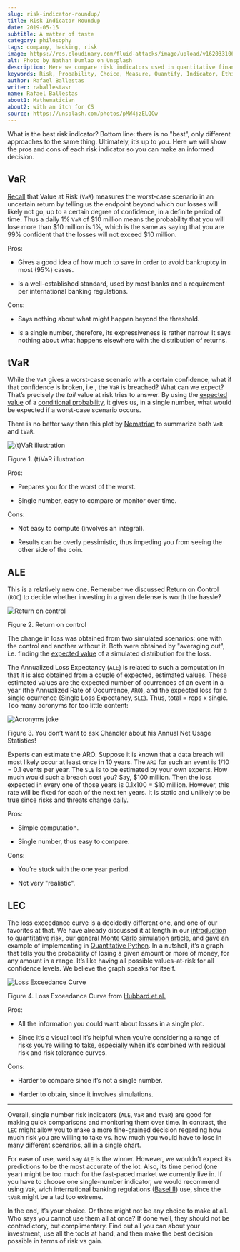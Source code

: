 ```yaml
---
slug: risk-indicator-roundup/
title: Risk Indicator Roundup
date: 2019-05-15
subtitle: A matter of taste
category: philosophy
tags: company, hacking, risk
image: https://res.cloudinary.com/fluid-attacks/image/upload/v1620331066/blog/risk-indicator-roundup/cover_azhwyk.webp
alt: Photo by Nathan Dumlao on Unsplash
description: Here we compare risk indicators used in quantitative finance, giving their pros and cons. Most of them we have discussed earlier, but here we introduce the ALE.
keywords: Risk, Probability, Choice, Measure, Quantify, Indicator, Ethical Hacking, Pentesting
author: Rafael Ballestas
writer: raballestasr
name: Rafael Ballestas
about1: Mathematician
about2: with an itch for CS
source: https://unsplash.com/photos/pMW4jzELQCw
---
```


What is the best risk indicator? Bottom line: there is no "best", only
different approaches to the same thing. Ultimately, it’s up to you. Here
we will show the pros and cons of each risk indicator so you can make an
informed decision.

## VaR

[Recall](../para-bellum/) that Value at Risk (`VaR`) measures the
worst-case scenario in an uncertain return by telling us the endpoint
beyond which our losses will likely not go, up to a certain degree of
confidence, in a definite period of time. Thus a daily 1% `VaR` of $10
million means the probability that you will lose more than $10 million
is 1%, which is the same as saying that you are 99% confident that the
losses will not exceed $10 million.

Pros:

- Gives a good idea of how much to save in order to avoid bankruptcy
  in most (95%) cases.

- Is a well-established standard, used by most banks and a requirement
  per international banking regulations.

Cons:

- Says nothing about what might happen beyond the threshold.

- Is a single number, therefore, its expressiveness is rather narrow.
  It says nothing about what happens elsewhere with the distribution
  of returns.

## tVaR

While the `VaR` gives a worst-case scenario with a certain confidence,
what if that confidence is broken, i.e., the `VaR` is breached? What can
we expect? That’s precisely the *tail* value at risk tries to answer. By
using the [expected value](../great-expectations/) of a [conditional
probability](../updating-belief/#mathematical-interlude), it gives us,
in a single number, what would be expected if a worst-case scenario
occurs.

There is no better way than this plot by
[Nematrian](http://www.nematrian.com/TailValueAtRisk) to summarize both
`VaR` and `tVaR`.

<div class="imgblock">

![(t)VaR illustration](https://res.cloudinary.com/fluid-attacks/image/upload/v1620330968/blog/para-bellum/tvar_fg6jpf.webp)

<div class="title">

Figure 1. (t)VaR illustration

</div>

</div>

Pros:

- Prepares you for the worst of the worst.

- Single number, easy to compare or monitor over time.

Cons:

- Not easy to compute (involves an integral).

- Results can be overly pessimistic, thus impeding you from seeing the
  other side of the coin.

## ALE

This is a relatively new one. Remember we discussed Return on Control
(`ROC`) to decide whether investing in a given defense is worth the
hassle?

<div class="imgblock">

![Return on control](https://res.cloudinary.com/fluid-attacks/image/upload/v1620330936/blog/monetizing-vulnerabilities/roc_qfbvd2.webp)

<div class="title">

Figure 2. Return on control

</div>

</div>

The change in loss was obtained from two simulated scenarios: one with
the control and another without it. Both were obtained by "averaging
out", i.e. finding the [expected value](../great-expectations/) of a
simulated distribution for the loss.

The Annualized Loss Expectancy (`ALE`) is related to such a computation
in that it is also obtained from a couple of expected, estimated values.
These estimated values are the expected number of ocurrences of an event
in a year (the Annualized Rate of Occurrence, `ARO`), and the expected
loss for a single ocurrence (Single Loss Expectancy, `SLE`). Thus, total
= reps x single. Too many acronyms for too little content:

<div class="imgblock">

![Acronyms joke](https://res.cloudinary.com/fluid-attacks/image/upload/v1620331065/blog/risk-indicator-roundup/wenus_anm8lr.webp)

<div class="title">

Figure 3. You don’t want to ask Chandler about his Annual Net Usage Statistics!

</div>

</div>

Experts can estimate the ARO. Suppose it is known that a data breach
will most likely occur at least once in 10 years. The `ARO` for such an
event is 1/10 = 0.1 events per year. The `SLE` is to be estimated by
your own experts. How much would such a breach cost you? Say, $100
million. Then the loss expected in every one of those years is 0.1x100 =
$10 million. However, this rate will be fixed for each of the next ten
years. It is static and unlikely to be true since risks and threats
change daily.

Pros:

- Simple computation.

- Single number, thus easy to compare.

Cons:

- You’re stuck with the one year period.

- Not very "realistic".

## LEC

The loss exceedance curve is a decidedly different one, and one of our
favorites at that. We have already discussed it at length in our
[introduction to quantitative risk](../quantifying-risk), our general
[Monte Carlo simulation article](../monetizing-vulnerabilities), and
gave an example of implementing in [Quantitative
Python](../quantitative-python). In a nutshell, it’s a graph that tells
you the probability of losing a given amount or more of money, for any
amount in a range. It’s like having all possible values-at-risk for all
confidence levels. We believe the graph speaks for itself.

<div class="imgblock">

![Loss Exceedance Curve](https://res.cloudinary.com/fluid-attacks/image/upload/v1620330935/blog/monetizing-vulnerabilities/simple-lec_troyzh.webp)

<div class="title">

Figure 4. Loss Exceedance Curve from [Hubbard et
al.](https://www.howtomeasureanything.com/cybersecurity/)

</div>

</div>

Pros:

- All the information you could want about losses in a single plot.

- Since it’s a visual tool it’s helpful when you’re considering a
  range of risks you’re willing to take, especially when it’s combined
  with residual risk and risk tolerance curves.

Cons:

- Harder to compare since it’s not a single number.

- Harder to obtain, since it involves simulations.

---
Overall, single number risk indicators (`ALE`, `VaR` and `tVaR`) are
good for making quick comparisons and monitoring them over time. In
contrast, the `LEC` might allow you to make a more fine-grained decision
regarding how much risk you are willing to take vs. how much you would
have to lose in many different scenarios, all in a single chart.

For ease of use, we’d say `ALE` is the winner. However, we wouldn’t
expect its predictions to be the most accurate of the lot. Also, its
time period (one year) might be too much for the fast-paced market we
currently live in. If you have to choose one single-number indicator, we
would recommend using `VaR`, wich international banking regulations
([Basel II](https://www.investopedia.com/terms/b/baselii.asp)) use,
since the `tVaR` might be a tad too extreme.

In the end, it’s your choice. Or there might not be any choice to make
at all. Who says you cannot use them all at once? If done well, they
should not be contradictory, but complimentary. Find out all you can
about your investment, use all the tools at hand, and then make the best
decision possible in terms of risk vs gain.
